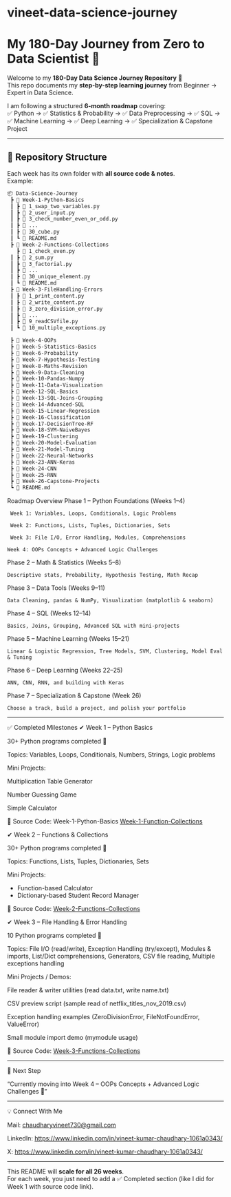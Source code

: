 # vineet-data-science-journey

# My 180-Day Journey from Zero to Data Scientist 🚀 

Welcome to my **180-Day Data Science Journey Repository** 🎯  
This repo documents my **step-by-step learning journey** from Beginner → Expert in Data Science.  

I am following a structured **6-month roadmap** covering:  
✅ Python → ✅ Statistics & Probability → ✅ Data Preprocessing → ✅ SQL → ✅ Machine Learning → ✅ Deep Learning → ✅ Specialization & Capstone Project  

---

## 📂 Repository Structure  

Each week has its own folder with **all source code & notes**.  
Example:  

```bash
📦 Data-Science-Journey
 ┣ 📂 Week-1-Python-Basics
 ┃ ┣ 📜 1_swap_two_variables.py
 ┃ ┣ 📜 2_user_input.py
 ┃ ┣ 📜 3_check_number_even_or_odd.py
 ┃ ┣ 📜 ...
 ┃ ┣ 📜 30_cube.py
 ┃ ┗ 📜 README.md
 ┣ 📂 Week-2-Functions-Collections
   ┣ 📜 1_check_even.py
 ┃ ┣ 📜 2_sum.py
 ┃ ┣ 📜 3_factorial.py
 ┃ ┣ 📜 ...
 ┃ ┣ 📜 30_unique_element.py
 ┃ ┗ 📜 README.md
 ┣ 📂 Week-3-FileHandling-Errors
 ┃ ┣ 📜 1_print_content.py
 ┃ ┣ 📜 2_write_content.py
 ┃ ┣ 📜 3_zero_division_error.py
 ┃ ┣ 📜 ...
 ┃ ┣ 📜 9_readCSVfile.py
 ┃ ┗ 📜 10_multiple_exceptions.py

 ┣ 📂 Week-4-OOPs
 ┣ 📂 Week-5-Statistics-Basics
 ┣ 📂 Week-6-Probability
 ┣ 📂 Week-7-Hypothesis-Testing
 ┣ 📂 Week-8-Maths-Revision
 ┣ 📂 Week-9-Data-Cleaning
 ┣ 📂 Week-10-Pandas-Numpy
 ┣ 📂 Week-11-Data-Visualization
 ┣ 📂 Week-12-SQL-Basics
 ┣ 📂 Week-13-SQL-Joins-Grouping
 ┣ 📂 Week-14-Advanced-SQL
 ┣ 📂 Week-15-Linear-Regression
 ┣ 📂 Week-16-Classification
 ┣ 📂 Week-17-DecisionTree-RF
 ┣ 📂 Week-18-SVM-NaiveBayes
 ┣ 📂 Week-19-Clustering
 ┣ 📂 Week-20-Model-Evaluation
 ┣ 📂 Week-21-Model-Tuning
 ┣ 📂 Week-22-Neural-Networks
 ┣ 📂 Week-23-ANN-Keras
 ┣ 📂 Week-24-CNN
 ┣ 📂 Week-25-RNN
 ┣ 📂 Week-26-Capstone-Projects
 ┗ 📜 README.md

```
Roadmap Overview
Phase 1 – Python Foundations (Weeks 1–4)

     Week 1: Variables, Loops, Conditionals, Logic Problems

     Week 2: Functions, Lists, Tuples, Dictionaries, Sets

     Week 3: File I/O, Error Handling, Modules, Comprehensions

    Week 4: OOPs Concepts + Advanced Logic Challenges

Phase 2 – Math & Statistics (Weeks 5–8)

    Descriptive stats, Probability, Hypothesis Testing, Math Recap

Phase 3 – Data Tools (Weeks 9–11)

    Data Cleaning, pandas & NumPy, Visualization (matplotlib & seaborn)

Phase 4 – SQL (Weeks 12–14)

    Basics, Joins, Grouping, Advanced SQL with mini-projects

Phase 5 – Machine Learning (Weeks 15–21)

    Linear & Logistic Regression, Tree Models, SVM, Clustering, Model Eval & Tuning

Phase 6 – Deep Learning (Weeks 22–25)

    ANN, CNN, RNN, and building with Keras

Phase 7 – Specialization & Capstone (Week 26)

    Choose a track, build a project, and polish your portfolio

---

✅ Completed Milestones
✔ Week 1 – Python Basics

30+ Python programs completed 🎉

Topics: Variables, Loops, Conditionals, Numbers, Strings, Logic problems

Mini Projects:

Multiplication Table Generator

Number Guessing Game

Simple Calculator

🔗 Source Code: Week-1-Python-Basics  [Week-1-Function-Collections](https://github.com/curiouschaudhary/vineet-data-science-journey/tree/main/Week%201)


✔ Week 2 – Functions & Collections  

30+ Python programs completed 🎉  

Topics: Functions, Lists, Tuples, Dictionaries, Sets  

Mini Projects:  
- Function-based Calculator  
- Dictionary-based Student Record Manager  

🔗 Source Code: [Week-2-Functions-Collections](https://github.com/curiouschaudhary/vineet-data-science-journey/tree/main/Week%202)  


✔ Week 3 – File Handling & Error Handling

10 Python programs completed 🎉

Topics: File I/O (read/write), Exception Handling (try/except), Modules & imports, List/Dict comprehensions, Generators, CSV file reading, Multiple exceptions handling

Mini Projects / Demos:

File reader & writer utilities (read data.txt, write name.txt)

CSV preview script (sample read of netflix_titles_nov_2019.csv)

Exception handling examples (ZeroDivisionError, FileNotFoundError, ValueError)

Small module import demo (mymodule usage)

🔗 Source Code: [Week-3-Functions-Collections](https://github.com/curiouschaudhary/vineet-data-science-journey/tree/main/Week%203)  


---

🎯 Next Step

“Currently moving into Week 4 – OOPs Concepts + Advanced Logic Challenges 🚀”

---

💡 Connect With Me

Mail: chaudharyvineet730@gmail.com

LinkedIn: https://www.linkedin.com/in/vineet-kumar-chaudhary-1061a0343/

X: https://www.linkedin.com/in/vineet-kumar-chaudhary-1061a0343/


---

This README will **scale for all 26 weeks**.  
For each week, you just need to add a ✅ Completed section (like I did for Week 1 with source code link).  
